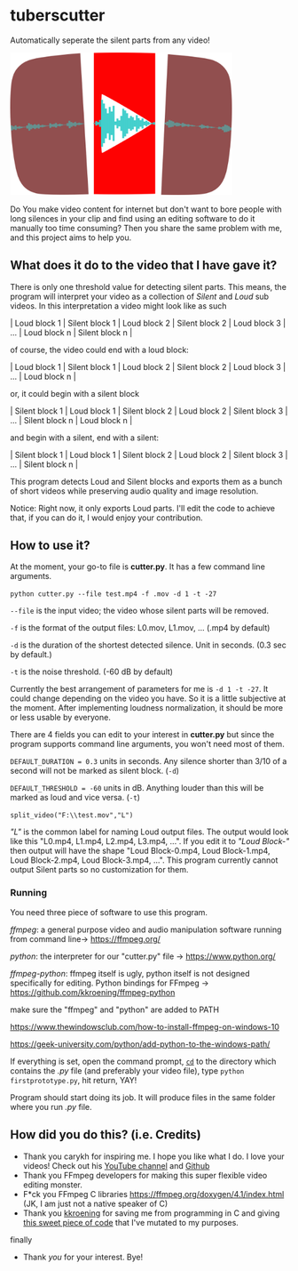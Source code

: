 # tuberscutter
Automatically seperate the silent parts from any video!

<img src="tuberscutter_logo.png" alt="TubersCutter" width="400"/>

Do You make video content for internet but don't want to bore people with long silences in your clip and find using an editing software to do it manually too time consuming? Then you share the same problem with me, and this project aims to help you.

## What does it do to the video that I have gave it?
There is only one threshold value for detecting silent parts. This means, the program will interpret your video as a collection of *Silent* and *Loud* sub videos. In this interpretation a video might look like as such 

| Loud block 1 | Silent block 1 | Loud block 2 | Silent block 2 | Loud block 3 | ... | Loud block n | Silent block n |

of course, the video could end with a loud block:

| Loud block 1 | Silent block 1 | Loud block 2 | Silent block 2 | Loud block 3 | ... | Loud block n |

or, it could begin with a silent block

| Silent block 1 | Loud block 1 | Silent block 2 | Loud block 2 | Silent block 3 | ... | Silent block n | Loud block n |

and begin with a silent, end with a silent:

| Silent block 1 | Loud block 1 | Silent block 2 | Loud block 2 | Silent block 3 | ... | Silent block n |

This program detects Loud and Silent blocks and exports them as a bunch of short videos while preserving audio quality and image resolution.

Notice: Right now, it only exports Loud parts. I'll edit the code to achieve that, if you can do it, I would enjoy your contribution. 

## How to use it?
At the moment, your go-to file is **cutter.py**. It has a few command line arguments.

`python cutter.py --file test.mp4 -f .mov -d 1 -t -27`

`--file` is the input video; the video whose silent parts will be removed.

`-f` is the format of the output files: L0.mov, L1.mov, ... (.mp4 by default)

`-d` is the duration of the shortest detected silence. Unit in seconds. (0.3 sec by default.)

`-t` is the noise threshold. (-60 dB by default)

Currently the best arrangement of parameters for me is `-d 1 -t -27`. It could change depending on the video you have. So it is a little subjective at the moment. After implementing loudness normalization, it should be more or less usable by everyone.

There are 4 fields you can edit to your interest in **cutter.py** but since the program supports command line arguments, you won't need most of them.

`DEFAULT_DURATION = 0.3` units in seconds. Any silence shorter than 3/10 of a second will not be marked as silent block. (`-d`)

`DEFAULT_THRESHOLD = -60` units in dB. Anything louder than this will be marked as loud and vice versa. (`-t`)

`split_video("F:\\test.mov","L")`

*"L"* is the common label for naming Loud output files. The output would look like this "L0.mp4, L1.mp4, L2.mp4, L3.mp4, ...". If you edit it to *"Loud Block-"* then output will have the shape "Loud Block-0.mp4, Loud Block-1.mp4, Loud Block-2.mp4, Loud Block-3.mp4, ...". 
This program currently cannot output Silent parts so no customization for them.

### Running
You need three piece of software to use this program. 

*ffmpeg*: a general purpose video and audio manipulation software running from command line-> https://ffmpeg.org/

*python*: the interpreter for our "cutter.py" file -> https://www.python.org/

*ffmpeg-python*: ffmpeg itself is ugly, python itself is not designed specifically for editing. Python bindings for FFmpeg -> https://github.com/kkroening/ffmpeg-python

make sure the "ffmpeg" and "python" are added to PATH

https://www.thewindowsclub.com/how-to-install-ffmpeg-on-windows-10

https://geek-university.com/python/add-python-to-the-windows-path/

If everything is set, open the command prompt, [`cd`](https://www.wikiwand.com/en/Cd_(command)) to the directory which contains the *.py* file (and preferably your video file), type `python firstprototype.py`, hit return, YAY!

Program should start doing its job. It will produce files in the same folder where you run *.py* file.

## How did you do this? (i.e. Credits)

- Thank you carykh for inspiring me. I hope you like what I do. I love your videos! Check out his [YouTube channel](https://www.youtube.com/user/carykh) and [Github](https://github.com/carykh)
- Thank you FFmpeg developers for making this super flexible video editing monster.
- F\*ck you FFmpeg C libraries https://ffmpeg.org/doxygen/4.1/index.html (JK, I am just not a native speaker of C)
- Thank you [kkroening](https://github.com/kkroening) for saving me from programming in C and giving [this sweet piece of code](https://github.com/kkroening/ffmpeg-python/blob/master/examples/split_silence.py) that I've mutated to my purposes.

finally

- Thank *you* for your interest. Bye!
